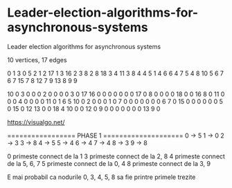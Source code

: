# Leader-election-algorithms-for-asynchronous-systems
Leader election algorithms for asynchronous systems

10 vertices, 17 edges

0 1 3 
0 5 2 
1 2 17 
1 3 16 
2 3 8 
2 8 18 
3 4 11 
3 8 4 
4 5 1 
4 6 6 
4 7 5 
4 8 10 
5 6 7 
6 7 15 
7 8 12 
7 9 13 
8 9 9 



10
0 3 0 0 0 2 0 0 0 0
3 0 17 16 0 0 0 0 0 0
0 17 0 8 0 0 0 0 18 0
0 16 8 0 11 0 0 0 4 0
0 0 0 11 0 1 6 5 10 0
2 0 0 0 1 0 7 0 0 0
0 0 0 0 6 7 0 15 0 0
0 0 0 0 5 0 15 0 12 13
0 0 18 4 10 0 0 12 0 9
0 0 0 0 0 0 0 13 9 0

https://visualgo.net/


================= PHASE 1 ====================
0 -> 5
1 -> 0
2 -> 3
3 -> 8
4 -> 5
5 -> 4
6 -> 4
7 -> 4
8 -> 3
9 -> 8

0 primeste connect de la 1
3 primeste connect de la 2, 8
4 primeste connect de la 5, 6, 7
5 primeste connect de la 0, 4
8 primeste connect de la 3, 9

E mai probabil ca nodurile 0, 3, 4, 5, 8 sa fie printre primele trezite